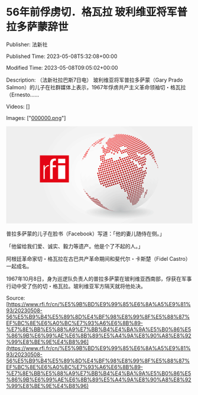 # 56年前俘虏切．格瓦拉 玻利维亚将军普拉多萨蒙辞世

Publisher: 法新社

Published Time: 2023-05-08T5:32:08+00:00

Modified Time: 2023-05-08T09:05:02+00:00

Description: （法新社拉巴斯7日电） 玻利维亚将军普拉多萨蒙（Gary Prado Salmon）的儿子在社群媒体上表示，1967年俘虏共产主义革命领袖切・格瓦拉（Ernesto……

Videos: []

Images: ["[000000.png](000000.png)"]

<!--METADATA-->

![](../Images/rficn/2023-05-08T5-32-08-00-00/000000.png)

普拉多萨蒙的儿子在脸书（Facebook）写道：「他的妻儿随侍在侧。」

「他留给我们爱、诚实、毅力等遗产。他是个了不起的人。」

阿根廷革命家切・格瓦拉在古巴共产革命期间和斐代尔・卡斯楚（Fidel Castro）一起成名。

1967年10月8日，身为巡逻队负责人的普拉多萨蒙在玻利维亚西南部，俘获在军事行动中受了伤的切・格瓦拉。玻利维亚军方隔天就将他处决。

Source: [https://www.rfi.fr/cn/%E5%9B%BD%E9%99%85%E6%8A%A5%E9%81%93/20230508-56%E5%B9%B4%E5%89%8D%E4%BF%98%E8%99%8F%E5%88%87%EF%BC%8E%E6%A0%BC%E7%93%A6%E6%8B%89-%E7%8E%BB%E5%88%A9%E7%BB%B4%E4%BA%9A%E5%B0%86%E5%86%9B%E6%99%AE%E6%8B%89%E5%A4%9A%E8%90%A8%E8%92%99%E8%BE%9E%E4%B8%96](https://www.rfi.fr/cn/%E5%9B%BD%E9%99%85%E6%8A%A5%E9%81%93/20230508-56%E5%B9%B4%E5%89%8D%E4%BF%98%E8%99%8F%E5%88%87%EF%BC%8E%E6%A0%BC%E7%93%A6%E6%8B%89-%E7%8E%BB%E5%88%A9%E7%BB%B4%E4%BA%9A%E5%B0%86%E5%86%9B%E6%99%AE%E6%8B%89%E5%A4%9A%E8%90%A8%E8%92%99%E8%BE%9E%E4%B8%96)